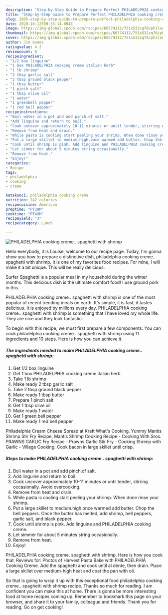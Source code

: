 ```yaml
---
description: "Step-by-Step Guide to Prepare Perfect PHILADELPHIA cooking creme.. spaghetti with shrimp"
title: "Step-by-Step Guide to Prepare Perfect PHILADELPHIA cooking creme.. spaghetti with shrimp"
slug: 2805-step-by-step-guide-to-prepare-perfect-philadelphia-cooking-creme-spaghetti-with-shrimp
date: 2020-10-12T09:35:14.094Z
image: https://img-global.cpcdn.com/recipes/60574112/751x532cq70/philadelphia-cooking-creme-spaghetti-with-shrimp-recipe-main-photo.jpg
thumbnail: https://img-global.cpcdn.com/recipes/60574112/751x532cq70/philadelphia-cooking-creme-spaghetti-with-shrimp-recipe-main-photo.jpg
cover: https://img-global.cpcdn.com/recipes/60574112/751x532cq70/philadelphia-cooking-creme-spaghetti-with-shrimp-recipe-main-photo.jpg
author: Jim Gomez
ratingvalue: 4.2
reviewcount: 8
recipeingredient:
- "1/2 box linguine"
- "1 box PHILADELPHIA cooking creme italian herb"
- "1 lb shrimp"
- "2 tbsp garlic salt"
- "2 tbsp ground black pepper"
- "1 tbsp butter"
- "1 pinch salt"
- "1 tbsp olive oil"
- "1 water"
- "1 greenbell pepper"
- "1 red bell pepper"
recipeinstructions:
- "Boil water in a pot and add pinch.of salt."
- "Add linguine and return to boil."
- "Cook uncover approximately 10-11 minutes or until tender, stirring occasionally. Avoid overcooking."
- "Remove from heat and drain."
- "While pasta is cooling start peeling your shrimp. When done rinse your shrimp."
- "Put a large skillet to medium.high.once warmed add butter. Chop the bell peppers. Once the butter has melted, add shrimp, bell peppers, garlic salt, and black pepper."
- "Cook until shrimp is pink. Add linguine and PHILADELPHIA cooking creme."
- "Let simmer for about 5 minutes string occasionally."
- "Remove from heat."
- "Enjoy!"
categories:
- Recipe
tags:
- philadelphia
- cooking
- creme

katakunci: philadelphia cooking creme 
nutrition: 242 calories
recipecuisine: American
preptime: "PT29M"
cooktime: "PT49M"
recipeyield: "3"
recipecategory: Lunch

---
```



![PHILADELPHIA cooking creme.. spaghetti with shrimp](https://img-global.cpcdn.com/recipes/60574112/751x532cq70/philadelphia-cooking-creme-spaghetti-with-shrimp-recipe-main-photo.jpg)

Hello everybody, it is Louise, welcome to our recipe page. Today, I'm gonna show you how to prepare a distinctive dish, philadelphia cooking creme.. spaghetti with shrimp. It is one of my favorites food recipes. For mine, I will make it a bit unique. This will be really delicious.

Surfer Spaghetti is a popular meal in my household during the winter months. This delicious dish is the ultimate comfort food! I use ground pork in this.

PHILADELPHIA cooking creme.. spaghetti with shrimp is one of the most popular of recent trending meals on earth. It's simple, it is fast, it tastes delicious. It is enjoyed by millions every day. PHILADELPHIA cooking creme.. spaghetti with shrimp is something that I have loved my whole life. They are nice and they look fantastic.


To begin with this recipe, we must first prepare a few components. You can cook philadelphia cooking creme.. spaghetti with shrimp using 11 ingredients and 10 steps. Here is how you can achieve it.

<!--inarticleads1-->

##### The ingredients needed to make PHILADELPHIA cooking creme.. spaghetti with shrimp:

1. Get 1/2 box linguine
1. Get 1 box PHILADELPHIA cooking creme italian herb
1. Take 1 lb shrimp
1. Make ready 2 tbsp garlic salt
1. Take 2 tbsp ground black pepper
1. Make ready 1 tbsp butter
1. Prepare 1 pinch salt
1. Get 1 tbsp olive oil
1. Make ready 1 water
1. Get 1 green.bell pepper
1. Make ready 1 red bell pepper


Philadelphia Cream Cheese Spread at Kraft What&#39;s Cooking. Yummy Mantis Shrimp Stir Fry Recipe, Mantis Shrimp Cooking Recipe - Cooking With Sros. PRAWNS GARLIC Fry Recipe - Prawns Garlic Stir Fry - Cooking Shrimp with Garlic - Village Cooking. Cook bacon in large skillet until crisp. 

<!--inarticleads2-->

##### Steps to make PHILADELPHIA cooking creme.. spaghetti with shrimp:

1. Boil water in a pot and add pinch.of salt.
1. Add linguine and return to boil.
1. Cook uncover approximately 10-11 minutes or until tender, stirring occasionally. Avoid overcooking.
1. Remove from heat and drain.
1. While pasta is cooling start peeling your shrimp. When done rinse your shrimp.
1. Put a large skillet to medium.high.once warmed add butter. Chop the bell peppers. Once the butter has melted, add shrimp, bell peppers, garlic salt, and black pepper.
1. Cook until shrimp is pink. Add linguine and PHILADELPHIA cooking creme.
1. Let simmer for about 5 minutes string occasionally.
1. Remove from heat.
1. Enjoy!


PHILADELPHIA cooking creme. spaghetti with shrimp. Here is how you cook that. Reviews for: Photos of Harvest Pasta Bake with PHILADELPHIA Cooking Creme. Add the spaghetti and cook until al dente, then drain. Place a large skillet over medium-high heat and coat the pan with oil. 

So that is going to wrap it up with this exceptional food philadelphia cooking creme.. spaghetti with shrimp recipe. Thanks so much for reading. I am confident you can make this at home. There is gonna be more interesting food at home recipes coming up. Remember to bookmark this page on your browser, and share it to your family, colleague and friends. Thank you for reading. Go on get cooking!
